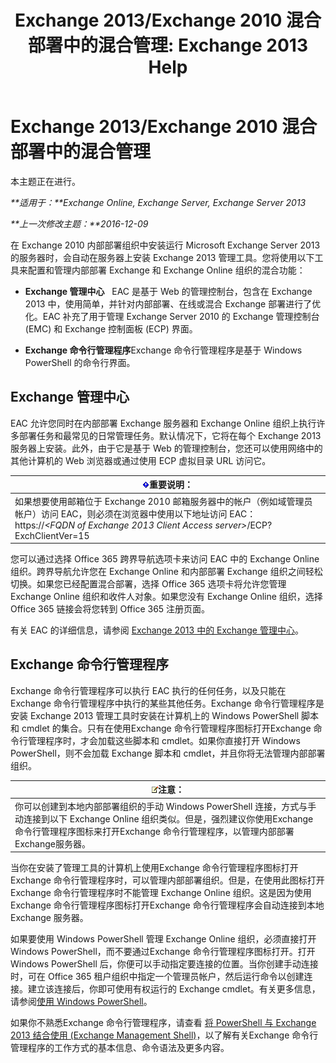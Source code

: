 ﻿---
title: 'Exchange 2013/Exchange 2010 混合部署中的混合管理: Exchange 2013 Help'
TOCTitle: Exchange 2013/Exchange 2010 混合部署中的混合管理
ms:assetid: 613ad2c2-bb7a-4810-b572-71945bd103f1
ms:mtpsurl: https://technet.microsoft.com/zh-cn/library/Dn393961(v=EXCHG.150)
ms:contentKeyID: 59636466
ms.date: 01/11/2018
mtps_version: v=EXCHG.150
ms.translationtype: HT
---

# Exchange 2013/Exchange 2010 混合部署中的混合管理

本主题正在进行。  

_**适用于：**Exchange Online, Exchange Server, Exchange Server 2013_

_**上一次修改主题：**2016-12-09_

在 Exchange 2010 内部部署组织中安装运行 Microsoft Exchange Server 2013 的服务器时，会自动在服务器上安装 Exchange 2013 管理工具。您将使用以下工具来配置和管理内部部署 Exchange 和 Exchange Online 组织的混合功能：

  - **Exchange 管理中心**   EAC 是基于 Web 的管理控制台，包含在 Exchange 2013 中，使用简单，并针对内部部署、在线或混合 Exchange 部署进行了优化。EAC 补充了用于管理 Exchange Server 2010 的 Exchange 管理控制台 (EMC) 和 Exchange 控制面板 (ECP) 界面。

  - **Exchange 命令行管理程序**Exchange 命令行管理程序是基于 Windows PowerShell 的命令行界面。

## Exchange 管理中心

EAC 允许您同时在内部部署 Exchange 服务器和 Exchange Online 组织上执行许多部署任务和最常见的日常管理任务。默认情况下，它将在每个 Exchange 2013 服务器上安装。此外，由于它是基于 Web 的管理控制台，您还可以使用网络中的其他计算机的 Web 浏览器或通过使用 ECP 虚拟目录 URL 访问它。

<table>
<thead>
<tr class="header">
<th><img src="images/Dn151302.important(EXCHG.150).gif" title="重要说明" alt="重要说明" />重要说明：</th>
</tr>
</thead>
<tbody>
<tr class="odd">
<td>如果想要使用邮箱位于 Exchange 2010 邮箱服务器中的帐户（例如域管理员帐户）访问 EAC，则必须在浏览器中使用以下地址访问 EAC：<br />
https://<em>&lt;FQDN of Exchange 2013 Client Access server&gt;</em>/ECP? ExchClientVer=15</td>
</tr>
</tbody>
</table>


您可以通过选择 Office 365 跨界导航选项卡来访问 EAC 中的 Exchange Online 组织。跨界导航允许您在 Exchange Online 和内部部署 Exchange 组织之间轻松切换。如果您已经配置混合部署，选择 Office 365 选项卡将允许您管理 Exchange Online 组织和收件人对象。如果您没有 Exchange Online 组织，选择 Office 365 链接会将您转到 Office 365 注册页面。

有关 EAC 的详细信息，请参阅 [Exchange 2013 中的 Exchange 管理中心](https://technet.microsoft.com/zh-cn/library/jj150562\(v=exchg.150\))。

## Exchange 命令行管理程序

Exchange 命令行管理程序可以执行 EAC 执行的任何任务，以及只能在Exchange 命令行管理程序中执行的某些其他任务。Exchange 命令行管理程序是安装 Exchange 2013 管理工具时安装在计算机上的 Windows PowerShell 脚本和 cmdlet 的集合。只有在使用Exchange 命令行管理程序图标打开Exchange 命令行管理程序时，才会加载这些脚本和 cmdlet。如果你直接打开 Windows PowerShell，则不会加载 Exchange 脚本和 cmdlet，并且你将无法管理内部部署组织。

<table>
<thead>
<tr class="header">
<th><img src="images/Dn986544.note(EXCHG.150).gif" title="注意" alt="注意" />注意：</th>
</tr>
</thead>
<tbody>
<tr class="odd">
<td>你可以创建到本地内部部署组织的手动 Windows PowerShell 连接，方式与手动连接到以下 Exchange Online 组织类似。但是，强烈建议你使用Exchange 命令行管理程序图标来打开Exchange 命令行管理程序，以管理内部部署Exchange服务器。</td>
</tr>
</tbody>
</table>


当你在安装了管理工具的计算机上使用Exchange 命令行管理程序图标打开Exchange 命令行管理程序时，可以管理内部部署组织。但是，在使用此图标打开Exchange 命令行管理程序时不能管理 Exchange Online 组织。这是因为使用Exchange 命令行管理程序图标打开Exchange 命令行管理程序会自动连接到本地 Exchange 服务器。

如果要使用 Windows PowerShell 管理 Exchange Online 组织，必须直接打开 Windows PowerShell，而不要通过Exchange 命令行管理程序图标打开。打开 Windows PowerShell 后，你便可以手动指定要连接的位置。当你创建手动连接时，可在 Office 365 租户组织中指定一个管理员帐户，然后运行命令以创建连接。建立该连接后，你即可使用有权运行的 Exchange cmdlet。有关更多信息，请参阅[使用 Windows PowerShell](http://go.microsoft.com/fwlink/p/?linkid=209660)。

如果你不熟悉Exchange 命令行管理程序，请查看 [将 PowerShell 与 Exchange 2013 结合使用 (Exchange Management Shell)](https://technet.microsoft.com/zh-cn/library/bb123778\(v=exchg.150\))，以了解有关Exchange 命令行管理程序的工作方式的基本信息、命令语法及更多内容。

